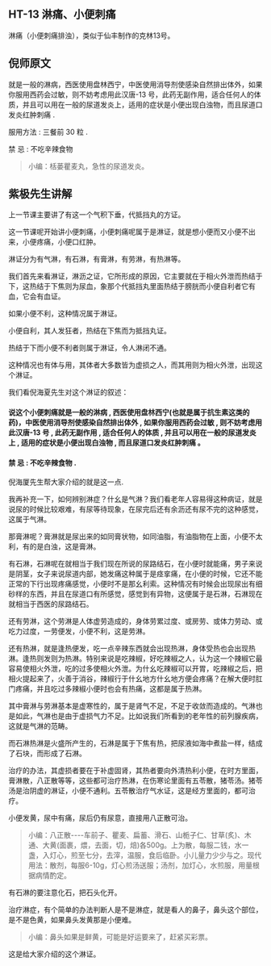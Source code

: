 ## HT-13 淋痛、小便刺痛

淋痛（小便刺痛排浊），类似于仙丰制作的克林13号。

## 倪师原文

就是一般的淋病，西医使用盘林西宁，中医使用消导剂使感染自然排出体外，如果你服用西药会过敏，则不妨考虑用此汉唐-13 号，此药无副作用，适合任何人的体质，并且可以用在一般的尿道发炎上，适用的症状是小便出现白浊物，而且尿道口发炎红肿刺痛 .

服用方法 : 三餐前 30 粒 .

禁 忌 : 不吃辛辣食物

> 小编：栝蒌瞿麦丸，急性的尿道发炎。

## 紫极先生讲解

上一节课主要讲了有这一个气积下垂，代抵挡丸的方证。

这一节课呢开始讲小便刺痛，小便刺痛呢属于是淋证，就是想小便而又小便不出来，小便疼痛，小便口红肿。

淋证分为有气淋，有石淋，有膏淋，有劳淋，有热淋等。

我们首先来看淋证，淋沥之证，它所形成的原因，它主要就在于相火外泄而热结于下，这热结于下焦则为尿血，象那个代抵挡丸里面热结于膀胱而小便自利者它有血，它会有血证。

如果小便不利，这种情况属于淋证。

小便自利，其人发狂者，热结在下焦而为抵挡丸证。

热结于下而小便不利者则属于淋证，令人淋闭不通。

这种情况也有体与用，其体者大多数皆为虚损之人，而其用则为相火外泄，出现这个淋证。

我们看倪海夏先生对这个淋证的叙述：

#### 说这个小便刺痛就是一般的淋病 , 西医使用盘林西宁(也就是属于抗生素这类的药)，中医使用消导剂使感染自然排出体外 , 如果你服用西药会过敏 , 则不妨考虑用此汉唐-13 号 , 此药无副作用 , 适合任何人的体质 , 并且可以用在一般的尿道发炎上 , 适用的症状是小便出现白浊物 , 而且尿道口发炎红肿刺痛 。

#### 禁 忌 : 不吃辛辣食物 .

倪海厦先生帮大家介绍的就是这一点.

我再补充一下，如何辨别淋症？什幺是气淋？我们看老年人容易得这种病证，就是说尿的时候比较艰难，有尿等待现象，在尿完后还有余沥还有尿不完的这种感觉，这属于气淋。

那膏淋呢？膏淋就是尿出来的如同膏状物，如同油脂，有油脂物在上面，小便不太利，有的是白浊，这是膏淋。

有石淋，石淋呢在就相当于我们现在所说的尿路结石，在小便时就能痛，男子来说是阴茎，女子来说尿道内部，她发痛这种属于是痉挛痛，在小便的时候，它还不能正常的下行出现疼痛感觉，小便时不是那幺利索。这种情况有时候会出现尿出有细砂样的东西，并且在尿道口有所感觉，感觉到有异物，这便属于是石淋，石淋现在就相当于西医的尿路结石。

还有劳淋，这个劳淋是人体虚劳造成的，身体劳累过度、或房劳、或体力劳动、或吃力过度，一劳便发，小便不利，这是劳淋。

还有热淋，就是逢热便发，吃一点辛辣东西就会出现热淋，身体受热也会出现热淋。逢热则发则为热淋。特别来说是吃辣椒，好吃辣椒之人，认为这一个辣椒它最容易使相火外泄，吃的过多使相火外泄。为什幺吃辣椒可以开胃，吃辣椒之后，把相火提起来了，火善于消谷，辣椒行于什幺地方什幺地方便会疼痛？在解大便时肛门疼痛，并且吃过多辣椒小便时也会有热痛，这都是属于热淋。

其中膏淋与劳淋基本是虚寒性的，属于是肾气不足，不足于收敛而造成的。气淋也是如此，气淋也是由于虚损气力不足。比如说我们所看到的老年性的前列腺疾病，这就是气淋的范畴。

而石淋热淋是火盛所产生的，石淋是属于下焦有热，把尿液如海中煮盐一样，结成了石块，而形成了石淋。

治疗的办法，其虚损者要在于补虚固肾，其热者要向外清热利小便，在时方里面，膏淋散，八正散等等，这些都可治疗热淋，在伤寒论里面有五苓散，猪苓汤。猪苓汤是治阴虚的淋证，小便不通利。五苓散治疗气水证，这是经方里面的，都可治疗。

小便发黄，尿中有痛，尿后仍有尿意，直接用八正散可治。

> 小编：八正散----车前子、瞿麦、扁蓄、滑石、山栀子仁、甘草(炙)、木通、大黄(面裹，煨，去面，切，焙)各500g。上为散，每服二钱，水一盏，入灯心，煎至七分，去滓，温服，食后临卧。小儿量力少少与之。现代用法：散剂，每服6-10g，灯心煎汤送服；汤剂，加灯心，水煎服，用量根据病情酌定。

有石淋的要注意化石，把石头化开。

治疗淋症，有个简单的办法判断人是不是淋症，就是看人的鼻子，鼻头这个部位，是不是色黄，如果鼻头发黄那是小便难。

> 小编：鼻头如果是鲜黄，可能是好运要来了，赶紧买彩票。

这是给大家介绍的这个淋证。
